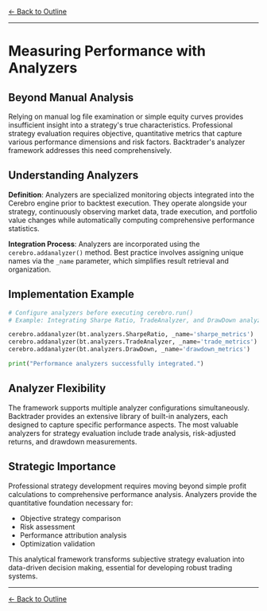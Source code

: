 [← Back to Outline](../outline.md)

---

# Measuring Performance with Analyzers

## Beyond Manual Analysis

Relying on manual log file examination or simple equity curves provides insufficient insight into a strategy's true characteristics. Professional strategy evaluation requires objective, quantitative metrics that capture various performance dimensions and risk factors. Backtrader's analyzer framework addresses this need comprehensively.

## Understanding Analyzers

**Definition**: Analyzers are specialized monitoring objects integrated into the Cerebro engine prior to backtest execution. They operate alongside your strategy, continuously observing market data, trade execution, and portfolio value changes while automatically computing comprehensive performance statistics.

**Integration Process**: Analyzers are incorporated using the `cerebro.addanalyzer()` method. Best practice involves assigning unique names via the `_name` parameter, which simplifies result retrieval and organization.

## Implementation Example

```python
# Configure analyzers before executing cerebro.run()
# Example: Integrating Sharpe Ratio, TradeAnalyzer, and DrawDown analyzers

cerebro.addanalyzer(bt.analyzers.SharpeRatio, _name='sharpe_metrics')
cerebro.addanalyzer(bt.analyzers.TradeAnalyzer, _name='trade_metrics')
cerebro.addanalyzer(bt.analyzers.DrawDown, _name='drawdown_metrics')

print("Performance analyzers successfully integrated.")
```

## Analyzer Flexibility

The framework supports multiple analyzer configurations simultaneously. Backtrader provides an extensive library of built-in analyzers, each designed to capture specific performance aspects. The most valuable analyzers for strategy evaluation include trade analysis, risk-adjusted returns, and drawdown measurements.

## Strategic Importance

Professional strategy development requires moving beyond simple profit calculations to comprehensive performance analysis. Analyzers provide the quantitative foundation necessary for:

- Objective strategy comparison
- Risk assessment
- Performance attribution analysis
- Optimization validation

This analytical framework transforms subjective strategy evaluation into data-driven decision making, essential for developing robust trading systems.



---

[← Back to Outline](../outline.md)
